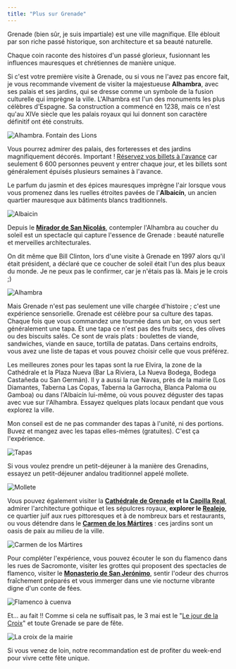 ```yaml
---
title: "Plus sur Grenade"
---
```


Grenade (bien sûr, je suis impartiale) est une ville magnifique. Elle éblouit par son riche passé historique, son architecture et sa beauté naturelle.

Chaque coin raconte des histoires d'un passé glorieux, fusionnant les influences mauresques et chrétiennes de manière unique.

Si c'est votre première visite à Grenade, ou si vous ne l'avez pas encore fait, je vous recommande vivement de visiter la majestueuse **Alhambra**, avec ses palais et ses jardins, qui se dresse comme un symbole de la fusion culturelle qui imprègne la ville.
L'Alhambra est l'un des monuments les plus célèbres d'Espagne. Sa construction a commencé en 1238, mais ce n'est qu'au XIVe siècle que les palais royaux qui lui donnent son caractère définitif ont été construits.

![Alhambra. Fontain des Lions](/images/leones.jpeg)

Vous pourrez admirer des palais, des forteresses et des jardins magnifiquement décorés.
Important ! [Réservez vos billets à l'avance](https://www.alhambra-patronato.es/) car seulement 6 600 personnes peuvent y entrer chaque jour, et les billets sont généralement épuisés plusieurs semaines à l'avance.

Le parfum du jasmin et des épices mauresques imprègne l'air lorsque vous vous promenez dans les ruelles étroites pavées de l'**Albaicín**, un ancien quartier mauresque aux bâtiments blancs traditionnels.

![Albaicin](/images/albaicin.jpg)

Depuis le **[Mirador de San Nicolás](https://turismo.granada.org/es/monumento/mirador/mirador-san-nicolas)**, contempler l'Alhambra au coucher du soleil est un spectacle qui capture l'essence de Grenade : beauté naturelle et merveilles architecturales.

On dit même que Bill Clinton, lors d'une visite à Grenade en 1997 alors qu'il était président, a déclaré que ce coucher de soleil était l'un des plus beaux du monde. Je ne peux pas le confirmer, car je n'étais pas là. Mais je le crois ;)

![Alhambra](/images/alhambra.jpeg)

Mais Grenade n'est pas seulement une ville chargée d'histoire ; c'est une expérience sensorielle. Grenade est célèbre pour sa culture des tapas.
Chaque fois que vous commandez une tournée dans un bar, on vous sert généralement une tapa. Et une tapa ce n'est pas des fruits secs, des olives ou des biscuits salés. Ce sont de vrais plats : boulettes de viande, sandwiches, viande en sauce, tortilla de patatas. Dans certains endroits, vous avez une liste de tapas et vous pouvez choisir celle que vous préférez.

Les meilleures zones pour les tapas sont la rue Elvira, la zone de la Cathédrale et la Plaza Nueva (Bar La Riviera, La Nueva Bodega, Bodega Castañeda ou San Germán). Il y a aussi la rue Navas, près de la mairie (Los Diamantes, Taberna Las Copas, Taberna la Garrocha, Blanca Paloma ou Gamboa) ou dans l'Albaicín lui-même, où vous pouvez déguster des tapas avec vue sur l'Alhambra.
Essayez quelques plats locaux pendant que vous explorez la ville.

Mon conseil est de ne pas commander des tapas à l'unité, ni des portions. Buvez et mangez avec les tapas elles-mêmes (gratuites). C'est ça l'expérience.

![Tapas](/images/tapas.jpeg)

Si vous voulez prendre un petit-déjeuner à la manière des Grenadins, essayez un petit-déjeuner andalou traditionnel appelé mollete.

![Mollete](/images/mollete.png)

Vous pouvez également visiter la **[Cathédrale de Grenade](https://catedraldegranada.com/) et la [Capilla Real](https://capillarealgranada.com/)**, admirer l'architecture gothique et les sépulcres royaux, **explorer le [Realejo](https://www.guiarepsol.com/es/viajar/vamos-de-excursion/el-realejo-el-barrio-judio-de-la-granada-musulmana/)**, ce quartier juif aux rues pittoresques et à de nombreux bars et restaurants, ou vous détendre dans le **[Carmen de los Mártires](https://turismo.granada.org/es/areas-tematicas/bodas-palacios/carmen-martires)** : ces jardins sont un oasis de paix au milieu de la ville.

![Carmen de los Mártires](/images/carmen_martires.jpeg)

Pour compléter l'expérience, vous pouvez écouter le son du flamenco dans les rues de Sacromonte, visiter les grottes qui proposent des spectacles de flamenco, visiter le **[Monasterio de San Jerónimo](https://www.andalucia.org/es/granada-visitas-monasterio-de-san-jeronimo)**, sentir l'odeur des churros fraîchement préparés et vous immerger dans une vie nocturne vibrante digne d'un conte de fées.

![Flamenco à cuenva](/images/flamenco_cueva.jpeg)

Et... au fait !! Comme si cela ne suffisait pas, le 3 mai est le "[Le jour de la Croix](https://www.ruralidays.com/viajar/cultura/dia-de-la-cruz-en-granada/)" et toute Grenade se pare de fête.

![La croix de la mairie](/images/cruz.jpg)

Si vous venez de loin, notre recommandation est de profiter du week-end pour vivre cette fête unique.

